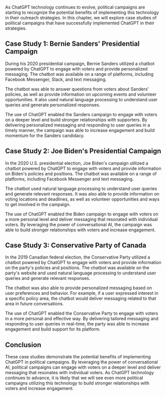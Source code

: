 
As ChatGPT technology continues to evolve, political campaigns are starting to recognize the potential benefits of implementing this technology in their outreach strategies. In this chapter, we will explore case studies of political campaigns that have successfully implemented ChatGPT in their strategies.

Case Study 1: Bernie Sanders' Presidential Campaign
---------------------------------------------------

During his 2020 presidential campaign, Bernie Sanders utilized a chatbot powered by ChatGPT to engage with voters and provide personalized messaging. The chatbot was available on a range of platforms, including Facebook Messenger, Slack, and text messaging.

The chatbot was able to answer questions from voters about Sanders' policies, as well as provide information on upcoming events and volunteer opportunities. It also used natural language processing to understand user queries and generate personalized responses.

The use of ChatGPT enabled the Sanders campaign to engage with voters on a deeper level and build stronger relationships with supporters. By delivering personalized messaging and responding to user queries in a timely manner, the campaign was able to increase engagement and build momentum for the Sanders candidacy.

Case Study 2: Joe Biden's Presidential Campaign
-----------------------------------------------

In the 2020 U.S. presidential election, Joe Biden's campaign utilized a chatbot powered by ChatGPT to engage with voters and provide information on Biden's policies and positions. The chatbot was available on a range of platforms, including Facebook Messenger and text messaging.

The chatbot used natural language processing to understand user queries and generate relevant responses. It was also able to provide information on voting locations and deadlines, as well as volunteer opportunities and ways to get involved in the campaign.

The use of ChatGPT enabled the Biden campaign to engage with voters on a more personal level and deliver messaging that resonated with individual voters. By leveraging the power of conversational AI, the campaign was able to build stronger relationships with voters and increase engagement.

Case Study 3: Conservative Party of Canada
------------------------------------------

In the 2019 Canadian federal election, the Conservative Party utilized a chatbot powered by ChatGPT to engage with voters and provide information on the party's policies and positions. The chatbot was available on the party's website and used natural language processing to understand user queries and generate relevant responses.

The chatbot was also able to provide personalized messaging based on user preferences and behavior. For example, if a user expressed interest in a specific policy area, the chatbot would deliver messaging related to that area in future conversations.

The use of ChatGPT enabled the Conservative Party to engage with voters in a more personal and effective way. By delivering tailored messaging and responding to user queries in real-time, the party was able to increase engagement and build support for its platform.

Conclusion
----------

These case studies demonstrate the potential benefits of implementing ChatGPT in political campaigns. By leveraging the power of conversational AI, political campaigns can engage with voters on a deeper level and deliver messaging that resonates with individual voters. As ChatGPT technology continues to advance, it is likely that we will see even more political campaigns utilizing this technology to build stronger relationships with voters and increase engagement.
